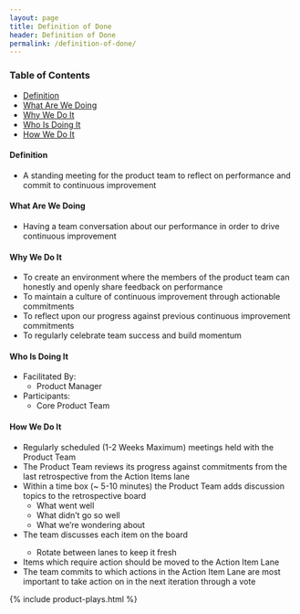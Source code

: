 ```yaml
---
layout: page
title: Definition of Done
header: Definition of Done
permalink: /definition-of-done/
---
```

<div class="row">
    <div class="col-md-3">
        <div class="toc">
            <h3>Table of Contents</h3>
                <ul>
                    <li>
                        <a href="#Definition">
                            Definition
                        </a>
                    </li>
                    <li>
                        <a href="#What">
                            What Are We Doing
                        </a>
                    </li>
                    <li>
                        <a href="#Why">
                            Why We Do It
                        </a>
                    </li>
                    <li>
                        <a href="#Who">
                            Who Is Doing It
                        </a>
                    </li>
                    <li>
                        <a href="#How">
                            How We Do It
                        </a>
                    </li>
                   </ul>
        </div>
    </div>
    <div class="col-md-6">
        <h4 class="Definition" id="Definition">
            Definition
        </h4>
		<ul>
			<li>A standing meeting for the product team to reflect on performance and commit to continuous improvement
</li>
		</ul>
        <h4 class="What" id="What">
            What Are We Doing
        </h4>
	<ul>
        <li>Having a team conversation about our performance in order to drive continuous improvement
</li>
	</ul>
        <h4 class="Why" id="Why">
            Why We Do It
        </h4>
            <ul>
                <li>To create an environment where the members of the product team can honestly and openly share feedback on performance</li>
                <li>To maintain a culture of continuous improvement through actionable commitments</li>
                <li>To reflect upon our progress against previous continuous improvement commitments</li>
                <li>To regularly celebrate team success and build momentum</li>
	        </ul>
        <h4 class="Who" id="Who">
            Who Is Doing It
        </h4>
            <ul>
                <li>Facilitated By:
    	            <ul>
        	            <li>Product Manager</li>
    	            </ul>
                 </li>
                <li>Participants:
    	            <ul>
                      <li>Core Product Team </li>
                  </ul>    
                </li>
            </ul>
        <h4 class="How" id="How">
            How We Do It
        </h4>
            <ul>
                <li>Regularly scheduled (1-2 Weeks Maximum) meetings held with the Product Team</li>
                <li>The Product Team reviews its progress against commitments from the last retrospective from the Action Items lane</li>
                <li>Within a time box (~ 5-10 minutes) the Product Team adds discussion topics to the retrospective board
                  <ul>
                    <li>What went well</li>
                    <li>What didn’t go so well</li>
                    <li>What we’re wondering about</li>
                  </ul>
                </li>
                <li>The team discusses each item on the board</li>
                    <ul>
                        <li>Rotate between lanes to keep it fresh</li>
                    </ul>
                <li>Items which require action should be moved to the Action Item Lane</li>
                <li>The team commits to which actions in the Action Item Lane are most important to take action on in the next iteration through a vote</li>
    </ul>
    </div>
    <div class="col-md-3">
        {% include product-plays.html %}
    </div>
</div>

